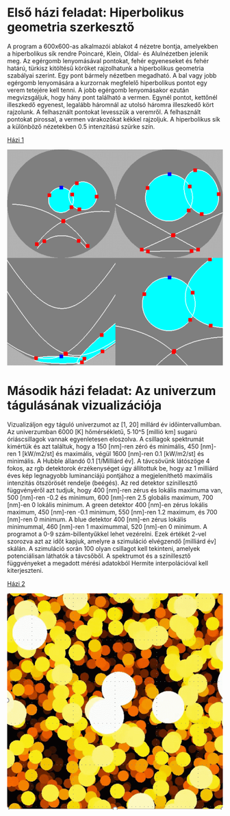 # Első házi feladat: Hiperbolikus geometria szerkesztő

A program a 600x600-as alkalmazói ablakot 4 nézetre bontja, amelyekben a hiperbolikus sík rendre Poincaré, Klein, Oldal- és Alulnézetben jelenik meg. Az egérgomb lenyomásával pontokat, fehér egyeneseket és fehér határú, türkisz kitöltésű köröket rajzolhatunk a hiperbolikus geometria szabályai szerint. Egy pont bármely nézetben megadható. A bal vagy jobb egérgomb lenyomására a kurzornak megfelelő hiperbolikus pontot egy verem tetejére kell tenni. A jobb egérgomb lenyomásakor ezután megvizsgáljuk, hogy hány pont található a vermen. Egynél pontot, kettőnél illeszkedő egyenest, legalább háromnál az utolsó háromra illeszkedő kört rajzolunk. A felhasznált pontokat levesszük a veremről. A felhasznált pontokat pirossal, a vermen várakozókat kékkel rajzoljuk. A hiperbolikus sík a különböző nézetekben 0.5 intenzitású szürke szín.

[Házi 1](https://github.com/FokaKefir/SzamitogepesGrafikaBME/tree/main/hazi1)

![](hazi1/Hazi2023Osz1.gif)


# Második házi feladat: Az univerzum tágulásának vizualizációja

Vizualizáljon egy táguló univerzumot az [1, 20] millárd év időintervallumban. Az univerzumban 6000 [K] hőmérsékletű, 5∙10^5 [millió km] sugarú óriáscsillagok vannak egyenletesen eloszolva. A csillagok spektrumát kimértük és azt találtuk, hogy a 150 [nm]-ren zéró és minimális, 450 [nm]-ren 1 [kW/m2/st] és maximális, végül 1600 [nm]-ren 0.1 [kW/m2/st] és minimális. A Hubble állandó 0.1 [1/Milliárd év]. A távcsövünk látószöge 4 fokos, az rgb detektorok érzékenységet úgy állítottuk be, hogy az 1 milliárd éves kép legnagyobb luminanciájú pontjához a megjeleníthető maximális intenzitás ötszörösét rendelje (beégés). Az red detektor színillesztő függvényéről azt tudjuk, hogy 400 [nm]-ren zérus és lokális maximuma van, 500 [nm]-ren -0.2 és minimum, 600 [nm]-ren 2.5 globális maximum, 700 [nm]-en 0 lokális minimum. A green detektor 400 [nm]-en zérus lokális maximum, 450 [nm]-ren -0.1 minimum, 550 [nm]-ren 1.2 maximum, és 700 [nm]-ren 0 minimum. A blue detektor 400 [nm]-en zérus lokális minimummal, 460 [nm]-ren 1 maximummal, 520 [nm]-en 0 minimum.  A programot a 0-9 szám-billentyűkkel lehet vezérelni. Ezek értékét 2-vel szorozva azt az időt kapjuk, amelyre a szimuláció elvégzendő [milliárd év] skálán. A szimuláció során 100 olyan csillagot kell tekinteni, amelyek potenciálisan láthatók a távcsőből. A spektrumot és a színillesztő függvényeket a megadott mérési adatokból Hermite interpolációval kell kiterjeszteni.

[Házi 2](https://github.com/FokaKefir/SzamitogepesGrafikaBME/tree/main/hazi2)

![](hazi2/univerzum.gif)
